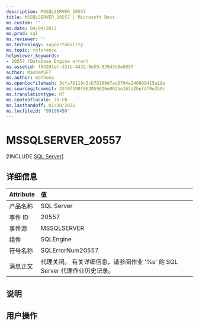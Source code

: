 ```yaml
---
description: MSSQLSERVER_20557
title: MSSQLSERVER_20557 | Microsoft Docs
ms.custom: ''
ms.date: 04/04/2017
ms.prod: sql
ms.reviewer: ''
ms.technology: supportability
ms.topic: reference
helpviewer_keywords:
- 20557 (Database Engine error)
ms.assetid: f94281ef-331b-4432-9e59-839d3b0e6897
author: MashaMSFT
ms.author: mathoma
ms.openlocfilehash: 3cfa76119c5cb78100d7ae5794e240999415a18e
ms.sourcegitcommit: 33f0f190f962059826e002be165a2bef4f9e350c
ms.translationtype: HT
ms.contentlocale: zh-CN
ms.lasthandoff: 01/30/2021
ms.locfileid: "99196450"
---
```

# <a name="mssqlserver_20557"></a>MSSQLSERVER_20557
 [!INCLUDE [SQL Server](../../includes/applies-to-version/sqlserver.md)]
  
## <a name="details"></a>详细信息  
  
| Attribute | 值 |  
| :-------- | :---- |  
|产品名称|SQL Server|  
|事件 ID|20557|  
|事件源|MSSQLSERVER|  
|组件|SQLEngine|  
|符号名称|SQLErrorNum20557|  
|消息正文|代理关闭。 有关详细信息，请参阅作业 '%s' 的 SQL Server 代理作业历史记录。|  
  
## <a name="explanation"></a>说明  
  
## <a name="user-action"></a>用户操作  
